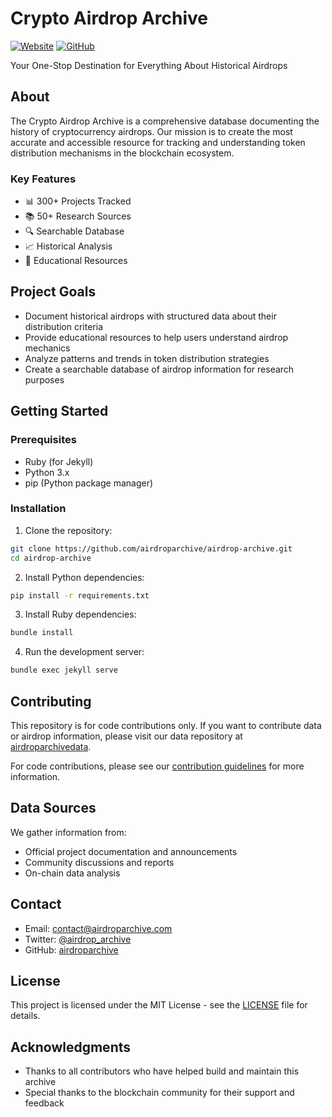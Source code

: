 # Crypto Airdrop Archive

[![Website](https://img.shields.io/website?url=https%3A%2F%2Fairdroparchive.com)](https://airdroparchive.com)
[![GitHub](https://img.shields.io/github/license/airdroparchive/airdrop-archive)](LICENSE)

Your One-Stop Destination for Everything About Historical Airdrops

## About

The Crypto Airdrop Archive is a comprehensive database documenting the history of cryptocurrency airdrops. Our mission is to create the most accurate and accessible resource for tracking and understanding token distribution mechanisms in the blockchain ecosystem.

### Key Features

- 📊 300+ Projects Tracked
- 📚 50+ Research Sources
- 🔍 Searchable Database
- 📈 Historical Analysis
- 📝 Educational Resources

## Project Goals

- Document historical airdrops with structured data about their distribution criteria
- Provide educational resources to help users understand airdrop mechanics
- Analyze patterns and trends in token distribution strategies
- Create a searchable database of airdrop information for research purposes

## Getting Started

### Prerequisites

- Ruby (for Jekyll)
- Python 3.x
- pip (Python package manager)

### Installation

1. Clone the repository:
```bash
git clone https://github.com/airdroparchive/airdrop-archive.git
cd airdrop-archive
```

2. Install Python dependencies:
```bash
pip install -r requirements.txt
```

3. Install Ruby dependencies:
```bash
bundle install
```

4. Run the development server:
```bash
bundle exec jekyll serve
```

## Contributing

This repository is for code contributions only. If you want to contribute data or airdrop information, please visit our data repository at [airdroparchivedata](https://github.com/i-shivamsoni/airdroparchivedata).

For code contributions, please see our [contribution guidelines](contribute.md) for more information.

## Data Sources

We gather information from:
- Official project documentation and announcements
- Community discussions and reports
- On-chain data analysis

## Contact

- Email: contact@airdroparchive.com
- Twitter: [@airdrop_archive](https://twitter.com/airdrop_archive)
- GitHub: [airdroparchive](https://github.com/airdroparchive)

## License

This project is licensed under the MIT License - see the [LICENSE](LICENSE) file for details.

## Acknowledgments

- Thanks to all contributors who have helped build and maintain this archive
- Special thanks to the blockchain community for their support and feedback
